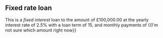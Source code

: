 ## Fixed rate loan

This is a _fixed interest_ loan to the amount of £100,000.00
at the yearly interest rate of 2.5%
with a loan term of 15,
and monthly payments of {{I'm not sure which amount right now}}
